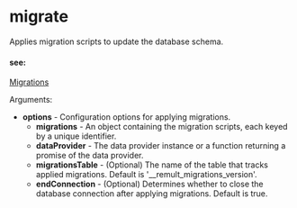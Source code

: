 # migrate
Applies migration scripts to update the database schema.
   
   
   #### see:
   [Migrations](http://remult.dev/docs/migrations.html)

Arguments:
* **options** - Configuration options for applying migrations.
   * **migrations** - An object containing the migration scripts, each keyed by a unique identifier.
   * **dataProvider** - The data provider instance or a function returning a promise of the data provider.
   * **migrationsTable** - (Optional) The name of the table that tracks applied migrations. Default is '__remult_migrations_version'.
   * **endConnection** - (Optional) Determines whether to close the database connection after applying migrations. Default is true.
